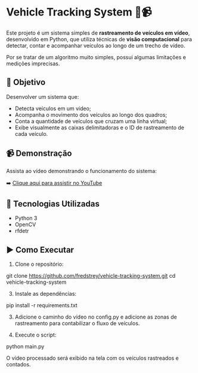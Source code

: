 # Vehicle Tracking System 🚗📹

Este projeto é um sistema simples de **rastreamento de veículos em vídeo**, desenvolvido em Python, que utiliza técnicas de **visão computacional** para detectar, contar e acompanhar veículos ao longo de um trecho de vídeo.

Por se tratar de um algoritmo muito simples, possui algumas limitações e medições imprecisas. 

## 🎯 Objetivo

Desenvolver um sistema que:

- Detecta veículos em um vídeo;
- Acompanha o movimento dos veículos ao longo dos quadros;
- Conta a quantidade de veículos que cruzam uma linha virtual;
- Exibe visualmente as caixas delimitadoras e o ID de rastreamento de cada veículo.

## 📹 Demonstração

Assista ao vídeo demonstrando o funcionamento do sistema:

➡️ [Clique aqui para assistir no YouTube](https://www.youtube.com/watch?v=EperFa-XS4w)

## 🧠 Tecnologias Utilizadas

- Python 3
- OpenCV
- rfdetr 



## ▶️ Como Executar

1. Clone o repositório:
   
git clone https://github.com/fredstrey/vehicle-tracking-system.git
cd vehicle-tracking-system

3. Instale as dependências:

pip install -r requirements.txt

3. Adicione o caminho do vídeo no config.py e adicione as zonas de rastreamento para contabilizar o fluxo de veículos.

4. Execute o script:

python main.py

O vídeo processado será exibido na tela com os veículos rastreados e contados.
